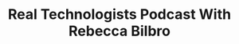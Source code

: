 ---
title: "Real Technologists Podcast With Rebecca Bilbro"
slug: "real-technologists-podcast-with-rebecca-bilbro"
draft: false
event_date: "2023-08-03"
image: "img/resources/resource-image-for-podcasts.webp"
name: "Real Technologists: Rebecca Bilbro"
description: Dr. Rebecca Bilbro joins the [Real Technologists](https://realtechnologists.org/) podcast for an in-depth conversation about her career in data science.
events: ['Podcast']
registration_link:
call_to_action:
video_link:
audio_link: https://realtechnologists.org/rebecca-bilbro/
categories: ['Audio']
presenters: ['Rebecca Bilbro']
topics: ['Career']
aliases: /resources/real-technologists-podcast-with-rebecca-bilbro
---